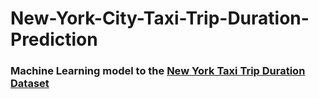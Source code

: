 # New-York-City-Taxi-Trip-Duration-Prediction

### Machine Learning model to the [New York Taxi Trip Duration Dataset](https://www.kaggle.com/c/nyc-taxi-trip-duration/leaderboard)
